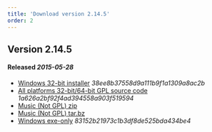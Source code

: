 ```yaml
---
title: 'Download version 2.14.5'
order: 2
---
```

## Version 2.14.5 
#### Released _2015-05-28_

- [Windows 32-bit installer](https://github.com/the3dfxdude/7kaa/releases/download/v2.14.5/7kaa-install-win32-2.14.5.exe) _38ee8b37558d9a111b9f1a1309a8ac2b_
- [All platforms 32-bit/64-bit GPL source code](https://github.com/the3dfxdude/7kaa/releases/download/v2.14.5/7kaa-2.14.5.tar.xz) _1a626a2bf92f4ad394558a903f519594_
- [Music (Not GPL) zip](https://www.7kfans.com/downloads/7kaa-music.zip)
- [Music (Not GPL) tar.bz](https://www.7kfans.com/downloads/7kaa-music.tar.bz2)
- [Windows exe-only](https://www.7kfans.com/downloads/7kaa-2.14.5-hotfix.exe) _83152b21973c1b3df8de525bda434be4_
